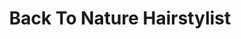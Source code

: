 ---
title: "Back To Nature Hairstylist"
url: /amarillo/back-to-nature-hairstylist/
shop: hairdresser
---